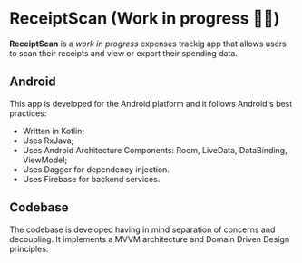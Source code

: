 # ReceiptScan (Work in progress 👷‍⛏)

**ReceiptScan** is a *work in progress* expenses trackig app that allows users to scan their receipts and view or export their spending data. 

## Android

This app is developed for the Android platform and it follows Android's best practices:
* Written in Kotlin;
* Uses RxJava;
* Uses Android Architecture Components: Room, LiveData, DataBinding, ViewModel;
* Uses Dagger for dependency injection.
* Uses Firebase for backend services.

## Codebase

The codebase is developed having in mind separation of concerns and decoupling. It implements a MVVM architecture and Domain Driven Design principles. 
